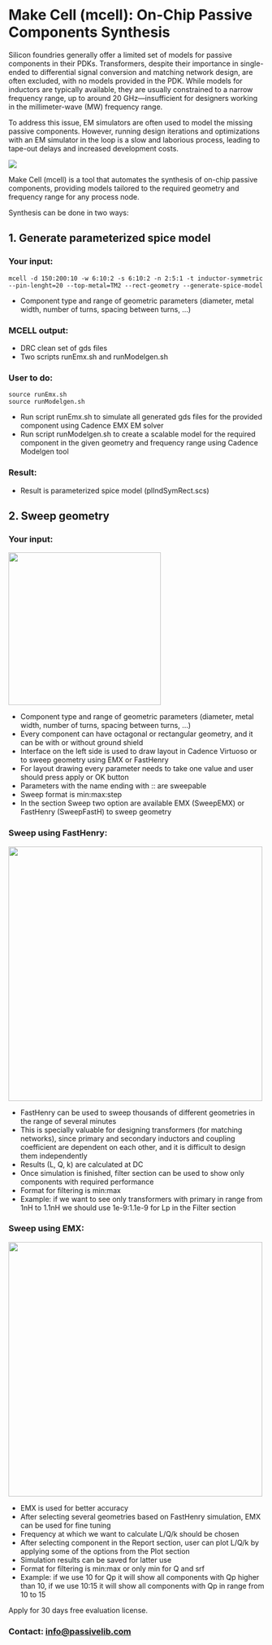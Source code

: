 
# Make Cell (mcell): On-Chip Passive Components Synthesis

Silicon foundries generally offer a limited set of models for passive components in their PDKs. Transformers, despite their importance in single-ended to differential signal conversion and matching network design, are often excluded, with no models provided in the PDK. While models for inductors are typically available, they are usually constrained to a narrow frequency range, up to around 20 GHz—insufficient for designers working in the millimeter-wave (MW) frequency range.

To address this issue, EM simulators are often used to model the missing passive components. However, running design iterations and optimizations with an EM simulator in the loop is a slow and laborious process, leading to tape-out delays and increased development costs.

 ![](/mcell/img/all2-1024x609.png)

Make Cell (mcell) is a tool that automates the synthesis of on-chip passive components, providing models tailored to the required geometry and frequency range for any process node.

Synthesis can be done in two ways:

## **1. Generate parameterized spice model**

###  **Your input:**

```
mcell -d 150:200:10 -w 6:10:2 -s 6:10:2 -n 2:5:1 -t inductor-symmetric --pin-lenght=20 --top-metal=TM2 --rect-geometry --generate-spice-model
```

- Component type and range of geometric parameters (diameter, metal width, number of turns, spacing between turns, …)

###  **MCELL output:**

- DRC clean set of gds files
- Two scripts runEmx.sh and runModelgen.sh

###   **User to do:**

```
source runEmx.sh
source runModelgen.sh
```

- Run script runEmx.sh to simulate all generated gds files for the provided component using Cadence EMX EM solver
- Run script runModelgen.sh to create a scalable model for the required component in the given geometry and frequency range using Cadence Modelgen tool

###  **Result:**

- Result is parameterized spice model (plIndSymRect.scs)

## **2. Sweep geometry**

###  **Your input:**
<img src="/mcell/img/tr1o1sw.png" width="300" height="auto">

- Component type and range of geometric parameters (diameter, metal width, number of turns, spacing between turns, …)
- Every component can have octagonal or rectangular geometry, and it can be with or without ground shield
- Interface on the left side is used to draw layout in Cadence Virtuoso or to sweep geometry using EMX or FastHenry
- For layout drawing every parameter needs to take one value and user should press apply or OK button
- Parameters with the name ending with :: are sweepable
- Sweep format is min:max:step
- In the section Sweep two option are available EMX (SweepEMX) or FastHenry (SweepFastH) to sweep geometry

###  **Sweep using FastHenry:**

 <img src="/mcell/img/trSweepFh.png" width="500" height="auto">

- FastHenry can be used to sweep thousands of different geometries in the range of several minutes
- This is specially valuable for designing transformers (for matching networks), since primary and secondary inductors and coupling coefficient are dependent on each other, and it is difficult to design them independently
- Results (L, Q, k) are calculated at DC
- Once simulation is finished, filter section can be used to show only components with required performance
- Format for filtering is min:max
- Example: if we want to see only transformers with primary in range from 1nH to 1.1nH we should use 1e-9:1.1e-9 for Lp in the Filter section

###  **Sweep using EMX:**

<img src="/mcell/img/trSweepEmx.png" width="500" height="auto">

- EMX is used for better accuracy
- After selecting several geometries based on FastHenry simulation, EMX can be used for fine tuning
- Frequency at which we want to calculate L/Q/k should be chosen
- After selecting component in the Report section, user can plot L/Q/k by applying some of the options from the Plot section
- Simulation results can be saved for latter use
- Format for filtering is min:max or only min for Q and srf
- Example: if we use 10 for Qp it will show all components with Qp higher than 10, if we use 10:15 it will show all components with Qp in range from 10 to 15

Apply for 30 days free evaluation license.

### Contact: info@passivelib.com
